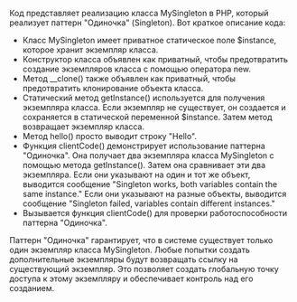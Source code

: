 Код представляет реализацию класса MySingleton в PHP, который реализует паттерн "Одиночка" (Singleton). Вот краткое описание кода:

* Класс MySingleton имеет приватное статическое поле $instance, которое хранит экземпляр класса.
* Конструктор класса объявлен как приватный, чтобы предотвратить создание экземпляров класса с помощью оператора new.
* Метод __clone() также объявлен как приватный, чтобы предотвратить клонирование объекта класса.
* Статический метод getInstance() используется для получения экземпляра класса. Если экземпляр не существует, он создается и сохраняется в статической переменной $instance. Затем метод возвращает экземпляр класса.
* Метод hello() просто выводит строку "Hello".
* Функция clientCode() демонстрирует использование паттерна "Одиночка". Она получает два экземпляра класса MySingleton с помощью метода getInstance(). Затем она сравнивает эти два экземпляра. Если они указывают на один и тот же объект, выводится сообщение "Singleton works, both variables contain the same instance." Если они указывают на разные объекты, выводится сообщение "Singleton failed, variables contain different instances."
* Вызывается функция clientCode() для проверки работоспособности паттерна "Одиночка".

Паттерн "Одиночка" гарантирует, что в системе существует только один экземпляр класса MySingleton. Любые попытки создать дополнительные экземпляры будут возвращать ссылку на существующий экземпляр. Это позволяет создать глобальную точку доступа к этому экземпляру и обеспечивает контроль над его созданием.